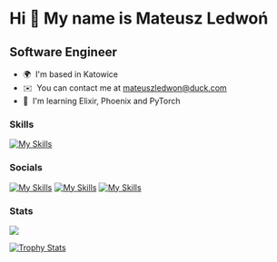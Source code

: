 Hi 👋 My name is Mateusz Ledwoń
===============================

Software Engineer
------------------------

* 🌍  I'm based in Katowice
* ✉️  You can contact me at [mateuszledwon@duck.com ](mailto:mateuszledwon@duck.com)
* 🧠  I'm learning Elixir, Phoenix and PyTorch

### Skills

[![My Skills](https://skillicons.dev/icons?i=go,java,spring,mongodb,terraform,flutter,aws,rust,dynamodb,postgres,ocaml,nix,dart,docker,firebase,git,githubactions,linux,lua,neovim,postman,vscode)](https://github.com/Axot017?tab=repositories)

### Socials

[![My Skills](https://skillicons.dev/icons?i=linkedin)](https://www.linkedin.com/in/axot)
[![My Skills](https://skillicons.dev/icons?i=github)](https://www.github.com/Axot017)
[![My Skills](https://skillicons.dev/icons?i=stackoverflow)](https://www.stackoverflow.com/users/11035350/axot)

### Stats

<a href="http://www.github.com/Axot017"><img src="https://github-readme-streak-stats.herokuapp.com/?user=Axot017&theme=tokyonight" /></a>

<a href="https://github.com/Axot017" align="left"><img src="https://github-profile-trophy.vercel.app/?username=Axot017&theme=tokyonight" alt="Trophy Stats" /></a>
